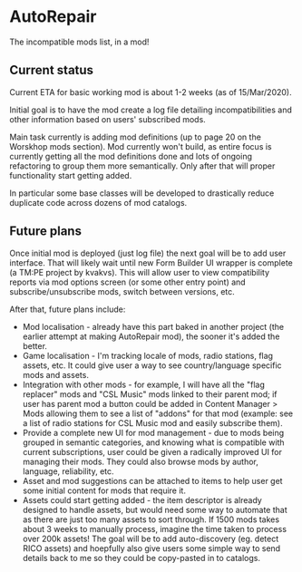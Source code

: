 # AutoRepair
The incompatible mods list, in a mod!

## Current status

Current ETA for basic working mod is about 1-2 weeks (as of 15/Mar/2020).

Initial goal is to have the mod create a log file detailing incompatibilities and other information based on users' subscribed mods.

Main task currently is adding mod definitions (up to page 20 on the Worskhop mods section). Mod currently won't build, as entire focus is currently getting all the mod definitions done and lots of ongoing refactoring to group them more semantically. Only after that will proper functionality start getting added.

In particular some base classes will be developed to drastically reduce duplicate code across dozens of mod catalogs.

## Future plans

Once initial mod is deployed (just log file) the next goal will be to add user interface. That will likely wait until new Form Builder UI wrapper is complete (a TM:PE project by kvakvs). This will allow user to view compatibility reports via mod options screen (or some other entry point) and subscribe/unsubscribe mods, switch between versions, etc.

After that, future plans include:

* Mod localisation - already have this part baked in another project (the earlier attempt at making AutoRepair mod), the sooner it's added the better.
* Game localisation - I'm tracking locale of mods, radio stations, flag assets, etc. It could give user a way to see country/language specific mods and assets.
* Integration with other mods - for example, I will have all the "flag replacer" mods and "CSL Music" mods linked to their parent mod; if user has parent mod a button could be added in Content Manager > Mods allowing them to see a list of "addons" for that mod (example: see a list of radio stations for CSL Music mod and easily subscribe them).
* Provide a complete new UI for mod management - due to mods being grouped in semantic categories, and knowing what is compatible with current subscriptions, user could be given a radically improved UI for managing their mods. They could also browse mods by author, language, reliability, etc.
* Asset and mod suggestions can be attached to items to help user get some initial content for mods that require it.
* Assets could start getting added - the item descriptor is already designed to handle assets, but would need some way to automate that as there are just too many assets to sort through. If 1500 mods takes about 3 weeks to manually process, imagine the time taken to process over 200k assets! The goal will be to add auto-discovery (eg. detect RICO assets) and hoepfully also give users some simple way to send details back to me so they could be copy-pasted in to catalogs.
